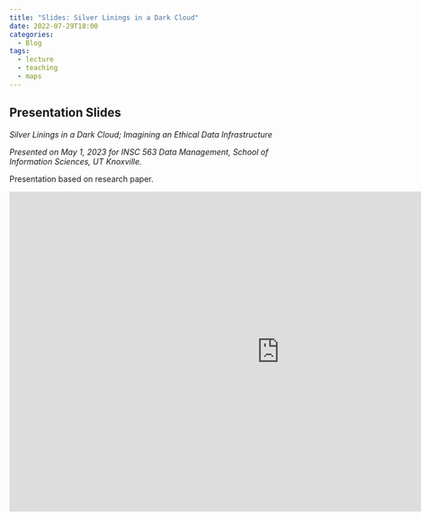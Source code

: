 ```yaml
---
title: "Slides: Silver Linings in a Dark Cloud"
date: 2022-07-29T18:00
categories:
  - Blog
tags:
  - lecture
  - teaching
  - maps
---
```

## Presentation Slides

*Silver Linings in a Dark Cloud; Imagining an Ethical Data Infrastructure*
  
*Presented on May 1, 2023 for INSC 563 Data Management, School of Information Sciences, UT Knoxville.*

Presentation based on research paper.  

<iframe src="https://www.canva.com/design/DAFhUPlLtFc/khcJOb0v-TZn5Us3x4474g/view" frameborder="0" width="960" height="569" allowfullscreen="true" mozallowfullscreen="true" webkitallowfullscreen="true">

</iframe>
